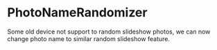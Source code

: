 # PhotoNameRandomizer
Some old device not support to random slideshow photos, we can now change photo name to similar random slideshow feature.
